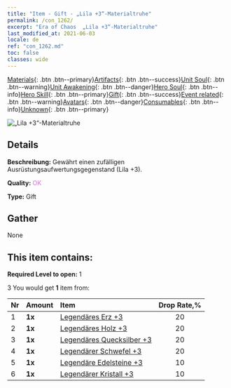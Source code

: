 ```yaml
---
title: "Item - Gift - „Lila +3“-Materialtruhe"
permalink: /con_1262/
excerpt: "Era of Chaos  „Lila +3“-Materialtruhe"
last_modified_at: 2021-06-03
locale: de
ref: "con_1262.md"
toc: false
classes: wide
---
```

 [Materials](/ItemsDE/){: .btn .btn--primary}[Artifacts](/ItemsDE/Artifacts/){: .btn .btn--success}[Unit Soul](/ItemsDE/UnitSoul/){: .btn .btn--warning}[Unit Awakening](/ItemsDE/UnitAwakening/){: .btn .btn--danger}[Hero Soul](/ItemsDE/HeroSoul/){: .btn .btn--info}[Hero Skill](/ItemsDE/HeroSkill/){: .btn .btn--primary}[Gift](/ItemsDE/Gift/){: .btn .btn--success}[Event related](/ItemsDE/Events/){: .btn .btn--warning}[Avatars](/ItemsDE/Avatars/){: .btn .btn--danger}[Consumables](/ItemsDE/Consumables/){: .btn .btn--info}[Unknown](/ItemsDE/Unknown/){: .btn .btn--primary}

 ![„Lila +3“-Materialtruhe](/images/t/i_304002.png)

## Details
 **Beschreibung:** Gewährt einen zufälligen Ausrüstungsaufwertungsgegenstand (Lila +3).

 **Quality:** <span style="color: #DA70D6">OK</span>

 **Type:** Gift

## Gather

  None

## This item contains:

 **Required Level to open:** 1

 3 You would get **1** item  from:

  | Nr | Amount |     Item    | Drop Rate,% |
  |:---|:-------|:------------|:---------:|
  | 1 |  **1x** | [Legendäres Erz +3](/ItemsDE/mat_54/) | 20 | 
  | 2 |  **1x** | [Legendäres Holz +3](/ItemsDE/mat_55/) | 20 | 
  | 3 |  **1x** | [Legendäres Quecksilber +3](/ItemsDE/mat_56/) | 20 | 
  | 4 |  **1x** | [Legendärer Schwefel +3](/ItemsDE/mat_57/) | 20 | 
  | 5 |  **1x** | [Legendäre Edelsteine +3](/ItemsDE/mat_58/) | 10 | 
  | 6 |  **1x** | [Legendärer Kristall +3](/ItemsDE/mat_59/) | 10 | 
